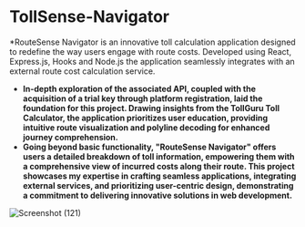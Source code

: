 # TollSense-Navigator

*RouteSense Navigator is an innovative toll calculation application designed to redefine the way users engage with route costs. Developed using React, Express.js, Hooks and Node.js the application seamlessly integrates with an external route cost calculation service.
* __In-depth exploration of the associated API, coupled with the acquisition of a trial key through platform registration, laid the foundation for this project. Drawing insights from the TollGuru Toll Calculator, the application prioritizes user education, providing intuitive route visualization and polyline decoding for enhanced journey comprehension.__
* __Going beyond basic functionality, "RouteSense Navigator" offers users a detailed breakdown of toll information, empowering them with a comprehensive view of incurred costs along their route. This project showcases my expertise in crafting seamless applications, integrating external services, and prioritizing user-centric design, demonstrating a commitment to delivering innovative solutions in web development.__

![Screenshot (121)](https://github.com/PrashikDable/TollSense-Navigator/assets/125259111/5456277e-4d8c-43ad-9fe3-4df7eb5d14d7)

  
